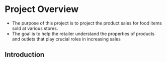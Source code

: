 # Project Overview
- The purpose of this project is to project the product sales for food items sold at various stores.
- The goal is to help the retailer understand the properties of products and outlets that play crucial roles in increasing sales

## Introduction
